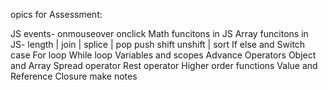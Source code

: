 opics for Assessment: 

JS events- onmouseover onclick
Math funcitons in JS
Array funcitons in JS- length | join | splice | pop push shift unshift | sort
If else and Switch case
For loop 
While loop
Variables and scopes 
Advance Operators
Object and Array
Spread operator
Rest operator
Higher order functions
Value and Reference
Closure
make notes